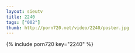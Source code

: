 ```yaml
--- 
layout: sieutv
title: 2240
tags: ["002"]
thumb: http://porn720.net/video/2240/poster.jpg
---
```

{% include porn720 key="2240" %} 
